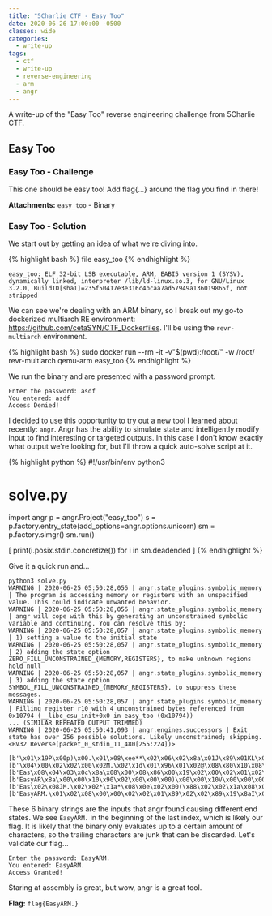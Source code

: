 ```yaml
---
title: "5Charlie CTF - Easy Too"
date: 2020-06-26 17:00:00 -0500
classes: wide
categories:
  - write-up
tags:
  - ctf
  - write-up
  - reverse-engineering
  - arm
  - angr
---
```


A write-up of the "Easy Too" reverse engineering challenge from 5Charlie CTF.

## Easy Too

### Easy Too - Challenge

This one should be easy too! Add flag{...} around the flag you find in there!

**Attachments:** `easy_too` - Binary

### Easy Too - Solution

We start out by getting an idea of what we're diving into.

{% highlight bash %}
file easy_too
{% endhighlight %}

``` text
easy_too: ELF 32-bit LSB executable, ARM, EABI5 version 1 (SYSV), dynamically linked, interpreter /lib/ld-linux.so.3, for GNU/Linux 3.2.0, BuildID[sha1]=235f50417e3e316c4bcaa7ad57949a136019865f, not stripped
```

We can see we're dealing with an ARM binary, so I break out my go-to dockerized multiarch RE environment: <https://github.com/cetaSYN/CTF_Dockerfiles>.
I'll be using the `revr-multiarch` environment.

{% highlight bash %}
sudo docker run --rm -it -v"$(pwd):/root/" -w /root/ revr-multiarch
qemu-arm easy_too
{% endhighlight %}

We run the binary and are presented with a password prompt.

``` text
Enter the password: asdf
You entered: asdf
Access Denied!
```

I decided to use this opportunity to try out a new tool I learned about recently: `angr`.
Angr has the ability to simulate state and intelligently modify input to find interesting or targeted outputs.
In this case I don't know exactly what output we're looking for, but I'll throw a quick auto-solve script at it.

{% highlight python %}
#!/usr/bin/env python3
# solve.py

import angr
p = angr.Project("easy_too")
s = p.factory.entry_state(add_options=angr.options.unicorn)
sm = p.factory.simgr()
sm.run()

[
  print(i.posix.stdin.concretize())
  for i
  in sm.deadended
]
{% endhighlight %}

Give it a quick run and...

``` text
python3 solve.py
WARNING | 2020-06-25 05:50:28,056 | angr.state_plugins.symbolic_memory | The program is accessing memory or registers with an unspecified value. This could indicate unwanted behavior.
WARNING | 2020-06-25 05:50:28,056 | angr.state_plugins.symbolic_memory | angr will cope with this by generating an unconstrained symbolic variable and continuing. You can resolve this by:
WARNING | 2020-06-25 05:50:28,057 | angr.state_plugins.symbolic_memory | 1) setting a value to the initial state
WARNING | 2020-06-25 05:50:28,057 | angr.state_plugins.symbolic_memory | 2) adding the state option ZERO_FILL_UNCONSTRAINED_{MEMORY,REGISTERS}, to make unknown regions hold null
WARNING | 2020-06-25 05:50:28,057 | angr.state_plugins.symbolic_memory | 3) adding the state option SYMBOL_FILL_UNCONSTRAINED_{MEMORY_REGISTERS}, to suppress these messages.
WARNING | 2020-06-25 05:50:28,057 | angr.state_plugins.symbolic_memory | Filling register r10 with 4 unconstrained bytes referenced from 0x10794 (__libc_csu_init+0x0 in easy_too (0x10794))
... (SIMILAR REPEATED OUTPUT TRIMMED)
WARNING | 2020-06-25 05:50:41,093 | angr.engines.successors | Exit state has over 256 possible solutions. Likely unconstrained; skipping. <BV32 Reverse(packet_0_stdin_11_480[255:224])>

[b'\x01\x19P\x00p)\x00.\x01\x08\xee**\x02\x06\x02\x8a\x01J\x89\x01KL\x04\x19\x01\x02\x02\x02\x19\x02\x02*I\x02(J\x01\x8a\x00\x1b\x8a\x01*\x02\x01\x01III\x19)\x01\x08\x02\x02\x02\x02\x00\x19']
[b'\x04\x00\x02\x02\x00\x02M.\x02\x1d\x01\x96\x01\x02@\x08\x80\x10\x08\x01\x02\x08\x80\x0f\x01\x02\x80\x01\x80\x04\x08@\x80\x08\x08\x02@\x08\x08I\xab\x02\x02\x01M\x08g\x08\x10\x02\x10\x02\xa9\x04@@\x0e\x80$\x00']
[b'Eas\x08\x04\x03\x0c\x8a\x08\x00\x08\x86\x00\x19\x02\x00\x02\x01\x02\x02\x80\x02\x01\x02\x02\x82\x19\x01\x89\x02\x08\x8a\x04\x08\x02\x1a\x08\x08\x89\x08\xa8\x01J\x02\x19\x86\x89\x08\x02)J**I\x08\x00\x89\x01\x01\x00']
[b'EasyAR\x8a\x00\x00\x10\x90\x02\x00\x00\x00)\x00\x00\x10V\x00\x00\x00\x01I$\x01\x00\x00\x00\x00\x01\x80\x08\x00\x08\x03\x02\x01\x08\x01\x82\x00\x01\x00\x02*\x01\x00\x08\x02\x02I\x08\x0f\x01\x19\x02)\x8a']
[b'Eas\x02\x08JM.\x02\x02*\x1a*\x08\x0e\x02\x00(\x88\x02\x02\x1a\x08\x02J\x02I8\x01\x012\x82\x02j\x01I\x0cI\x01*\x19\x02\x02\x02\x01II\x8bJ\x1a\x01\x08D\x10\x00\x89\x02I\x02\x01']
[b'EasyARM.\x01\x02\x08\x00\x00\x02\x02\x01\x89\x02\x02\x89\x19\x8aI\x01\x02\x01J\x1a\x89\x08\x01\x01)\x01\x8a)\x01\x0e\x02J\x08\x89\x01\x08\x01\x0c\x01\x08\x19*\x02\x01\x01\x01\x01I\x02\x08II']
```

These 6 binary strings are the inputs that angr found causing different end states.
We see `EasyARM.` in the beginning of the last index, which is likely our flag.
It is likely that the binary only evaluates up to a certain amount of characters, so the trailing characters are junk that can be discarded.
Let's validate our flag...

``` text
Enter the password: EasyARM.
You entered: EasyARM.
Access Granted!

```

Staring at assembly is great, but wow, angr is a great tool.

**Flag:** `flag{EasyARM.}`
